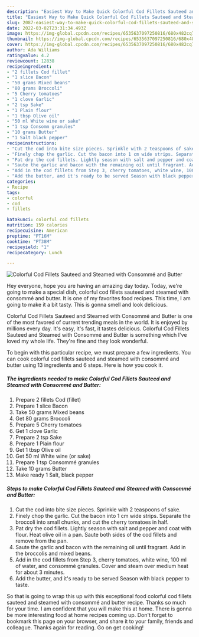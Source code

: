 ```yaml
---
description: "Easiest Way to Make Quick Colorful Cod Fillets Sauteed and Steamed with Consommé and Butter"
title: "Easiest Way to Make Quick Colorful Cod Fillets Sauteed and Steamed with Consommé and Butter"
slug: 2087-easiest-way-to-make-quick-colorful-cod-fillets-sauteed-and-steamed-with-consomme-and-butter
date: 2022-03-02T23:31:34.493Z
image: https://img-global.cpcdn.com/recipes/6535637097250816/680x482cq70/colorful-cod-fillets-sauteed-and-steamed-with-consomme-and-butter-recipe-main-photo.jpg
thumbnail: https://img-global.cpcdn.com/recipes/6535637097250816/680x482cq70/colorful-cod-fillets-sauteed-and-steamed-with-consomme-and-butter-recipe-main-photo.jpg
cover: https://img-global.cpcdn.com/recipes/6535637097250816/680x482cq70/colorful-cod-fillets-sauteed-and-steamed-with-consomme-and-butter-recipe-main-photo.jpg
author: Ada Williams
ratingvalue: 4.2
reviewcount: 12838
recipeingredient:
- "2 fillets Cod fillet"
- "1 slice Bacon"
- "50 grams Mixed beans"
- "80 grams Broccoli"
- "5 Cherry tomatoes"
- "1 clove Garlic"
- "2 tsp Sake"
- "1 Plain flour"
- "1 tbsp Olive oil"
- "50 ml White wine or sake"
- "1 tsp Consomm granules"
- "10 grams Butter"
- "1 Salt black pepper"
recipeinstructions:
- "Cut the cod into bite size pieces. Sprinkle with 2 teaspoons of sake."
- "Finely chop the garlic. Cut the bacon into 1 cm wide strips. Separate the broccoli into small chunks, and cut the cherry tomatoes in half."
- "Pat dry the cod fillets. Lightly season with salt and pepper and coat with flour. Heat olive oil in a pan. Saute both sides of the cod fillets and remove from the pan."
- "Saute the garlic and bacon with the remaining oil until fragrant. Add in the broccolis and mixed beans."
- "Add in the cod fillets from Step 3, cherry tomatoes, white wine, 100 ml of water, and consommé granules. Cover and steam over medium heat for about 3 minutes."
- "Add the butter, and it's ready to be served Season with black pepper to taste."
categories:
- Recipe
tags:
- colorful
- cod
- fillets

katakunci: colorful cod fillets 
nutrition: 159 calories
recipecuisine: American
preptime: "PT16M"
cooktime: "PT38M"
recipeyield: "1"
recipecategory: Lunch

---
```



![Colorful Cod Fillets Sauteed and Steamed with Consommé and Butter](https://img-global.cpcdn.com/recipes/6535637097250816/680x482cq70/colorful-cod-fillets-sauteed-and-steamed-with-consomme-and-butter-recipe-main-photo.jpg)

Hey everyone, hope you are having an amazing day today. Today, we're going to make a special dish, colorful cod fillets sauteed and steamed with consommé and butter. It is one of my favorites food recipes. This time, I am going to make it a bit tasty. This is gonna smell and look delicious.

Colorful Cod Fillets Sauteed and Steamed with Consommé and Butter is one of the most favored of current trending meals in the world. It is enjoyed by millions every day. It's easy, it's fast, it tastes delicious. Colorful Cod Fillets Sauteed and Steamed with Consommé and Butter is something which I've loved my whole life. They're fine and they look wonderful.




To begin with this particular recipe, we must prepare a few ingredients. You can cook colorful cod fillets sauteed and steamed with consommé and butter using 13 ingredients and 6 steps. Here is how you cook it.

<!--inarticleads1-->

##### The ingredients needed to make Colorful Cod Fillets Sauteed and Steamed with Consommé and Butter:

1. Prepare 2 fillets Cod (fillet)
1. Prepare 1 slice Bacon
1. Take 50 grams Mixed beans
1. Get 80 grams Broccoli
1. Prepare 5 Cherry tomatoes
1. Get 1 clove Garlic
1. Prepare 2 tsp Sake
1. Prepare 1 Plain flour
1. Get 1 tbsp Olive oil
1. Get 50 ml White wine (or sake)
1. Prepare 1 tsp Consommé granules
1. Take 10 grams Butter
1. Make ready 1 Salt, black pepper




<!--inarticleads2-->

##### Steps to make Colorful Cod Fillets Sauteed and Steamed with Consommé and Butter:

1. Cut the cod into bite size pieces. Sprinkle with 2 teaspoons of sake.
1. Finely chop the garlic. Cut the bacon into 1 cm wide strips. Separate the broccoli into small chunks, and cut the cherry tomatoes in half.
1. Pat dry the cod fillets. Lightly season with salt and pepper and coat with flour. Heat olive oil in a pan. Saute both sides of the cod fillets and remove from the pan.
1. Saute the garlic and bacon with the remaining oil until fragrant. Add in the broccolis and mixed beans.
1. Add in the cod fillets from Step 3, cherry tomatoes, white wine, 100 ml of water, and consommé granules. Cover and steam over medium heat for about 3 minutes.
1. Add the butter, and it's ready to be served Season with black pepper to taste.




So that is going to wrap this up with this exceptional food colorful cod fillets sauteed and steamed with consommé and butter recipe. Thanks so much for your time. I am confident that you will make this at home. There is gonna be more interesting food at home recipes coming up. Don't forget to bookmark this page on your browser, and share it to your family, friends and colleague. Thanks again for reading. Go on get cooking!
